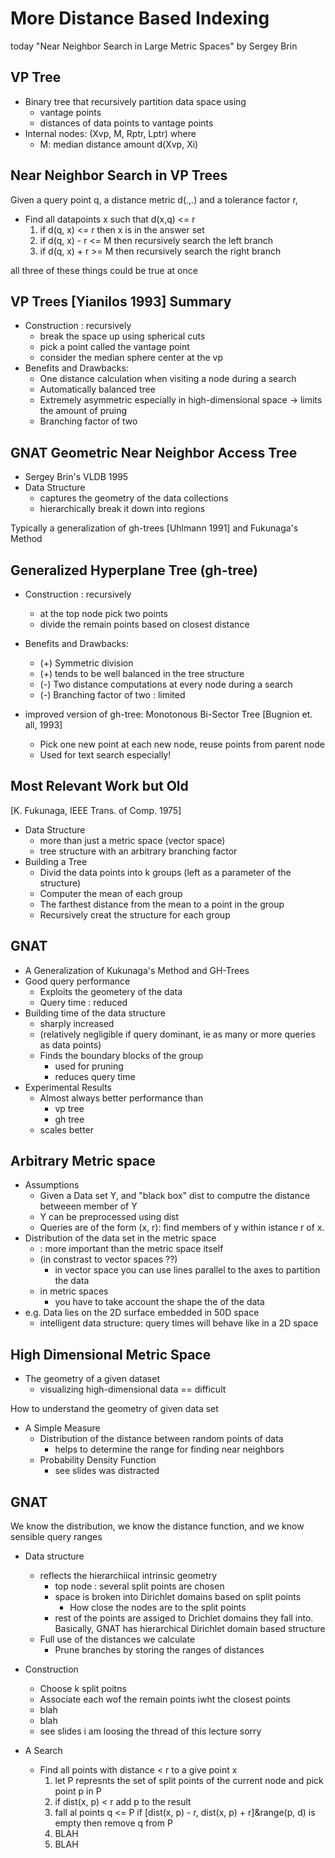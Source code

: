 More Distance Based Indexing
============================

today "Near Neighbor Search in Large Metric Spaces" by Sergey Brin

VP Tree
-------

- Binary tree that recursively partition data space using
    - vantage points
    - distances of data points to vantage points
- Internal nodes: (Xvp, M, Rptr, Lptr) where
    - M: median distance amount d(Xvp, Xi)


Near Neighbor Search in VP Trees
--------------------------------

Given a query point q, a distance metric d(.,.) and a tolerance factor r,

- Find all datapoints x such that d(x,q) <= r
    1. if d(q, x) <= r then x is in the answer set
    2. if d(q, x) - r <= M then recursively search the left branch
    3. if d(q, x) + r >= M then recursively search the right branch

all three of these things could be true at once

VP Trees [Yianilos 1993] Summary
--------------------------------

- Construction : recursively
    - break the space up using spherical cuts
    - pick a point called the vantage point
    - consider the median sphere center at the vp
- Benefits and Drawbacks:
    + One distance calculation when visiting a node during a search
    + Automatically balanced tree
    - Extremely asymmetric especially in high-dimensional space
        -> limits the amount of pruing
    - Branching factor of two

GNAT Geometric Near Neighbor Access Tree
----------------------------------------

- Sergey Brin's VLDB 1995
- Data Structure
    - captures the geometry of the data collections
    - hierarchically break it down into regions

Typically a generalization of gh-trees [Uhlmann 1991] and Fukunaga's Method

Generalized Hyperplane Tree (gh-tree)
-------------------------------------

- Construction : recursively
    - at the top node pick two points
    - divide the remain points based on closest distance
- Benefits and Drawbacks:
    - (+) Symmetric division
    - (+) tends to be well balanced in the tree structure
    - (-) Two distance computations at every node during a search
    - (-) Branching factor of two : limited

- improved version of gh-tree: Monotonous Bi-Sector Tree [Bugnion et. all, 1993]
    - Pick one new point at each new node, reuse points from parent node
    - Used for text search especially!

Most Relevant Work but Old
--------------------------

[K. Fukunaga, IEEE Trans. of Comp. 1975]

- Data Structure
    - more than just a metric space (vector space)
    - tree structure with an arbitrary branching factor
- Building a Tree
    - Divid the data points into k groups (left as a parameter of the structure)
    - Computer the mean of each group
    - The farthest distance from the mean to a point in the group
    - Recursively creat the structure for each group

GNAT
----

- A Generalization of Kukunaga's Method and GH-Trees
- Good query performance
    - Exploits the geometery of the data
    - Query time : reduced
- Building time of the data structure
    - sharply increased
    - (relatively negligible if query dominant, ie as many or more queries as data points)
    - Finds the boundary blocks of the group
        - used for pruning
        - reduces query time
- Experimental Results
    - Almost always better performance than
        - vp tree
        - gh tree
    - scales better

Arbitrary Metric space
----------------------

- Assumptions
    - Given a Data set Y, and "black box" dist to computre the distance betweeen member of Y
    - Y can be preprocessed using dist
    - Queries are of the form (x, r): find members of y within istance r of x.
- Distribution of the data set in the metric space
    - : more important than the metric space itself
    - (in constrast to vector spaces ??)
        - in vector space you can use lines parallel to the axes to partition the data
    - in metric spaces
        - you have to take account the shape the of the data
- e.g. Data lies on the 2D surface embedded in 50D space
    - intelligent data structure: query times will behave like in a 2D space

High Dimensional Metric Space
-----------------------------

- The geometry of a given dataset
    - visualizing high-dimensional data == difficult

How to understand the geometry of given data set

- A Simple Measure
    - Distribution of the distance between random points of data
        - helps to determine the range for finding near neighbors
    - Probability Density Function
        - see slides was distracted

GNAT
----

We know the distribution, we know the distance function, and we know sensible query ranges

- Data structure
    - reflects the hierarchiical intrinsic geometry
        - top node : several split points are chosen
        - space is broken into Dirichlet domains based on split points
            - How close the nodes are to the split points
        - rest of the points are assiged to Drichlet domains they fall into.
    Basically, GNAT has hierarchical Dirichlet domain based structure
    - Full use of the distances we calculate
        - Prune branches by storing the ranges of distances

- Construction
    - Choose k split poitns
    - Associate each wof the remain points iwht the closest points
    - blah
    - blah
    - see slides i am loosing the thread of this lecture sorry

- A Search
    - Find all points with distance < r to a give point x
        1. let P represnts the set of split points of the current node and pick point p in P
        2. if dist(x, p) < r add p to the result
        3. fall al points q <= P
            if [dist(x, p) - r, dist(x, p) + r]&range(p, d) is empty
            then remove q from P
        4. BLAH
        5. BLAH
